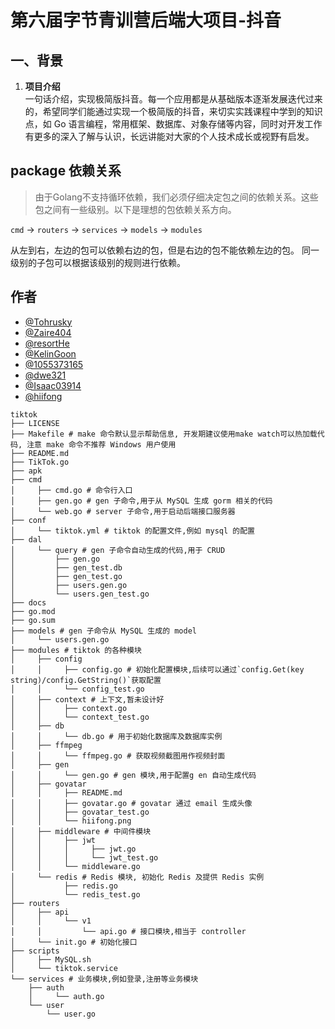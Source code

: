 # 第六届字节青训营后端大项目-抖音

## 一、背景
1. **项目介绍**  
一句话介绍，实现极简版抖音。每一个应用都是从基础版本逐渐发展迭代过来的，希望同学们能通过实现一个极简版的抖音，来切实实践课程中学到的知识点，如 Go 语言编程，常用框架、数据库、对象存储等内容，同时对开发工作有更多的深入了解与认识，长远讲能对大家的个人技术成长或视野有启发。

## package 依赖关系
> 由于Golang不支持循环依赖，我们必须仔细决定包之间的依赖关系。这些包之间有一些级别。以下是理想的包依赖关系方向。  

`cmd` -> `routers` -> `services` -> `models` -> `modules`

从左到右，左边的包可以依赖右边的包，但是右边的包不能依赖左边的包。 同一级别的子包可以根据该级别的规则进行依赖。  


## 作者
- [@Tohrusky](https://github.com/Tohrusky)
- [@Zaire404](https://github.com/Zaire404)
- [@resortHe](https://github.com/resortHe)
- [@KelinGoon](https://github.com/KelinGoon)
- [@1055373165](https://github.com/1055373165)
- [@dwe321](https://github.com/dwe321)
- [@Isaac03914](https://github.com/Isaac03914)
- [@hiifong](https://github.com/hiifong)

```text
tiktok
├── LICENSE
├── Makefile # make 命令默认显示帮助信息, 开发期建议使用make watch可以热加载代码, 注意 make 命令不推荐 Windows 用户使用
├── README.md
├── TikTok.go
├── apk
├── cmd
│     ├── cmd.go # 命令行入口
│     ├── gen.go # gen 子命令,用于从 MySQL 生成 gorm 相关的代码
│     └── web.go # server 子命令,用于启动后端接口服务器
├── conf
│     └── tiktok.yml # tiktok 的配置文件,例如 mysql 的配置
├── dal
│     └── query # gen 子命令自动生成的代码,用于 CRUD
│         ├── gen.go
│         ├── gen_test.db
│         ├── gen_test.go
│         ├── users.gen.go
│         └── users.gen_test.go
├── docs
├── go.mod
├── go.sum
├── models # gen 子命令从 MySQL 生成的 model
│     └── users.gen.go
├── modules # tiktok 的各种模块
│     ├── config
│     │     ├── config.go # 初始化配置模块,后续可以通过`config.Get(key string)/config.GetString()`获取配置
│     │     └── config_test.go
│     ├── context # 上下文,暂未设计好
│     │     ├── context.go
│     │     └── context_test.go
│     ├── db
│     │     └── db.go # 用于初始化数据库及数据库实例
│     ├── ffmpeg
│     │     └── ffmpeg.go # 获取视频截图用作视频封面
│     ├── gen
│     │     └── gen.go # gen 模块,用于配置g en 自动生成代码
│     ├── govatar
│     │     ├── README.md
│     │     ├── govatar.go # govatar 通过 email 生成头像
│     │     ├── govatar_test.go
│     │     └── hiifong.png
│     ├── middleware # 中间件模块
│     │     ├── jwt
│     │     │     ├── jwt.go
│     │     │     └── jwt_test.go
│     │     └── middleware.go
│     └── redis # Redis 模块, 初始化 Redis 及提供 Redis 实例
│           ├── redis.go
│           └── redis_test.go
├── routers
│     ├── api
│     │     └── v1
│     │         └── api.go # 接口模块,相当于 controller
│     └── init.go # 初始化接口
├── scripts
│     ├── MySQL.sh
│     └── tiktok.service
└── services # 业务模块,例如登录,注册等业务模块
    ├── auth
    │     └── auth.go
    └── user
        └── user.go
```
